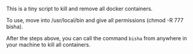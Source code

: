 This is a tiny script to kill and remove all docker containers.

To use, move into /usr/local/bin and give all permissions (chmod -R 777 bisha).

After the steps above, you can call the command `bisha` from anywhere in your machine to kill all containers.
